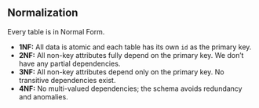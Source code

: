 ## Normalization

Every table is in Normal Form.

- **1NF:** All data is atomic and each table has its own `id` as the primary key.  
- **2NF:** All non-key attributes fully depend on the primary key. We don’t have any partial dependencies.  
- **3NF:** All non-key attributes depend only on the primary key. No transitive dependencies exist.  
- **4NF:** No multi-valued dependencies; the schema avoids redundancy and anomalies.
